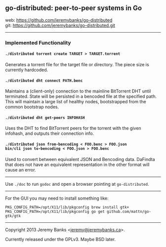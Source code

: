 ## go-distributed: peer-to-peer systems in Go

web: https://github.com/jeremybanks/go-distributed  
git: https://github.com/jeremybanks/go-distributed.git

---

### Implemented Functionality

#### `./distributed torrent create TARGET > TARGET.torrent`

Generates a torrent file for the target file or directory. The piece size is currently hardcoded.

#### `./distributed dht connect PATH.benc`

Maintains a (client-only) connection to the mainline BitTorrent DHT until terminated. State will be persisted in a bencoded file at the specified path. This will maintain a large list of healthy nodes, bootstrapped from the common bootstrap nodes.

#### `./distributed dht get-peers INFOHASH`

Uses the DHT to find BitTorrent peers for the torrent with the given infohash, and outputs their connection info.

#### `./distributed json from-bencoding < FOO.benc > FOO.json`  <br />  `bin/cli json to-bencoding < FOO.json > FOO.benc`

Used to convert between equivalent JSON and Bencoding data. DaFindta that does not have an equivalent representation in the other format will cause an error.

---

Use `./doc` to run `godoc` and open a browser pointing at `go-distributed`.

---

For the GUI you may need to install something like:

    PKG_CONFIG_PATH=/opt/X11/lib/pkgconfig brew install gtk+
    PKG_CONFIG_PATH=/opt/X11/lib/pkgconfig go get github.com/mattn/go-gtk/gtk

---

Copyright 2013 Jeremy Banks <<jeremy@jeremybanks.ca>>.

Currently released under the GPLv3. Maybe BSD later.
